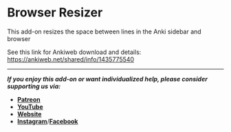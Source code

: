 # Browser Resizer
 This add-on resizes the space between lines in the Anki sidebar and browser
 
 See this link for Ankiweb download and details: https://ankiweb.net/shared/info/1435775540
 

---
_**If you enjoy this add-on or want individualized help, please consider supporting us via:**_

* **[Patreon](https://www.patreon.com/ankingmed)** 
* **[YouTube](https://www.youtube.com/theanking)**
* **[Website](https://www.ankingmed.com)**
* **[Instagram](https://www.instagram.com/ankingmed)**/**[Facebook](https://www.facebook.com/ankingmed)**
